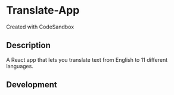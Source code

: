 # Translate-App
Created with CodeSandbox

## Description
A React app that lets you translate text from English to 11 different languages.

## Development
